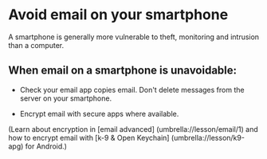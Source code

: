 [Title]: # (Email on Smartphones)
[Order]: # (10)

# Avoid email on your smartphone

A smartphone is generally more vulnerable to theft, monitoring and intrusion than a computer.

## When email on a smartphone is unavoidable: 

*   Check your email app copies email. Don't delete messages from the server on your smartphone. 

*   Encrypt email with secure apps where available. 

(Learn about encryption in [email advanced] (umbrella://lesson/email/1) and how to encrypt email with [k-9 & Open Keychain] (umbrella://lesson/k9-apg) for Android.) 